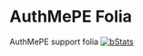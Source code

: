 # AuthMePE Folia
AuthMePE support folia
[![bStats](https://img.shields.io/badge/bStats-View%20Stats-blue?logo=chart-bar)](https://bstats.org/plugin/bukkit/AuthMePE/25417)
